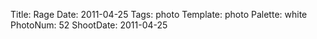 Title: Rage
Date: 2011-04-25
Tags: photo
Template: photo
Palette: white
PhotoNum: 52
ShootDate: 2011-04-25
